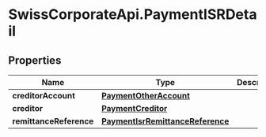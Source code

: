 # SwissCorporateApi.PaymentISRDetail

## Properties
Name | Type | Description | Notes
------------ | ------------- | ------------- | -------------
**creditorAccount** | [**PaymentOtherAccount**](PaymentOtherAccount.md) |  | [optional] 
**creditor** | [**PaymentCreditor**](PaymentCreditor.md) |  | [optional] 
**remittanceReference** | [**PaymentIsrRemittanceReference**](PaymentIsrRemittanceReference.md) |  | [optional] 



